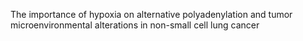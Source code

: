 The importance of hypoxia on alternative polyadenylation and tumor microenvironmental alterations in non-small cell lung cancer
